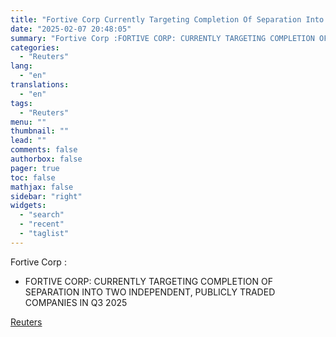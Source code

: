 ```yaml
---
title: "Fortive Corp Currently Targeting Completion Of Separation Into Two Independent, Publicly Traded Companies In Q3 2025"
date: "2025-02-07 20:48:05"
summary: "Fortive Corp :FORTIVE CORP: CURRENTLY TARGETING COMPLETION OF  SEPARATION INTO TWO INDEPENDENT, PUBLICLY TRADED COMPANIES IN Q3 2025"
categories:
  - "Reuters"
lang:
  - "en"
translations:
  - "en"
tags:
  - "Reuters"
menu: ""
thumbnail: ""
lead: ""
comments: false
authorbox: false
pager: true
toc: false
mathjax: false
sidebar: "right"
widgets:
  - "search"
  - "recent"
  - "taglist"
---
```


Fortive Corp :

* FORTIVE CORP: CURRENTLY TARGETING COMPLETION OF SEPARATION INTO TWO INDEPENDENT, PUBLICLY TRADED COMPANIES IN Q3 2025

[Reuters](https://www.tradingview.com/news/reuters.com,2025:newsml_FWN3OY1EI:0-fortive-corp-currently-targeting-completion-of-separation-into-two-independent-publicly-traded-companies-in-q3-2025/)
